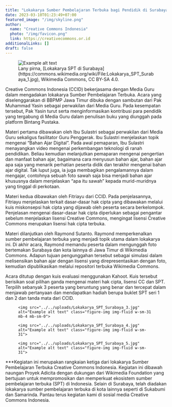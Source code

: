 ```yaml
---
title: "Lokakarya Sumber Pembelajaran Terbuka bagi Pendidik di Surabaya"
date: 2023-03-10T01:23:49+07:00
featured_image: "/img/skyline.png"
author:
  name: "Creative Commons Indonesia"
  photo: "/img/favicon.png"
  link: https://creativecommons.or.id
additionalLinks: []
draft: false
---
```


<figure class="figure w-sm-50 float-sm-end ms-sm-5 mt-3 mb-4">

  <img src="../../uploads/Lokakarya_SPT_Surabaya_1.jpg" alt="Example alt text" class="figure-img img-fluid">

  <figcaption class="figure-caption">Lany pirna, [Lokakarya SPT di Surabaya](https://commons.wikimedia.org/wiki/File:Lokakarya_SPT_Surabaya_1.jpg), Wikimedia Commons, CC BY-SA 4.0.</figcaption>

</figure>

Creative Commons Indonesia (CCID) bekerjasama dengan Media Guru dalam mengadakan lokakarya Sumber Pembelajaran Terbuka. Acara yang diselenggarakan di BBPMP Jawa Timur dibuka dengan sambutan dari Pak Muhammad Yasin sebagai perwakilan dari Media Guru. Pada kesempatan tersebut, Pak Yasin turut serta menginformasikan kontribusi para pendidik yang tergabung di Media Guru dalam penulisan buku yang diunggah pada platform Bintang Pustaka.

Materi pertama dibawakan oleh Ibu Sulastri sebagai perwakilan dari Media Guru sekaligus fasilitator Guru Penggerak. Ibu Sulastri menjelaskan topik mengenai “Bahan Ajar Digital”. Pada awal pemaparan, Ibu Sulastri menayangkan video mengenai perkembangan teknologi di ranah pendidikan. Beliau kemudian melanjutkan pemaparan mengenai pengertian dan manfaat bahan ajar, bagaimana cara menyusun bahan ajar, bahan ajar apa saja yang menarik perhatian peserta didik dan terakhir mengenai bahan ajar digital. Tak luput juga, ia juga membagikan pengalamannya dalam mengajar, contohnya sebuah foto sawah saja bisa menjadi bahan ajar khususnya dalam menjelaskan “apa itu sawah” kepada murid-muridnya yang tinggal di perkotaan.

Materi kedua dibawakan oleh Fitriayu dari CCID. Pada penjelasannya, Fitriayu menjelaskan terkait dasar-dasar hak cipta yang dibawakan melalui kuis miskonsepsi hak cipta yang dijawab oleh peserta secara berkelompok. Penjelasan mengenai dasar-dasar hak cipta  diperlukan sebagai pengantar sebelum menjelaskan lisensi Creative Commons, mengingat lisensi Creative Commons merupakan lisensi hak cipta terbuka.

Materi dilanjutkan oleh Raymond Sutanto. Raymond memperkenalkan sumber pembelajaran terbuka yang menjadi topik utama dalam lokakarya ini. Di akhir acara, Raymond memandu peserta dalam mengunggah foto bertemakan Surabaya dan kota lainnya di Jawa Timur di Wikimedia Commons. Adapun tujuan pengunggahan tersebut sebagai simulasi dalam melisensikan bahan ajar dengan lisensi yang direpresentasikan dengan foto, kemudian dipublikasikan melalui repositori terbuka Wikimedia Commons.

Acara ditutup dengan kuis evaluasi menggunakan Kahoot. Kuis tersebut berisikan soal pilihan ganda mengenai materi hak cipta, lisensi CC dan SPT. Terpilih sebanyak 3 peserta yang beruntung yang benar dan tercepat dalam menjawab pertanyaan dan mendapatkan hadiah berupa buklet SPT seri 1 dan 2 dan tanda mata dari CCID.        

<!-- Figure group example -->

<figure class="figure mt-3 mb-4">

    <img src="../../uploads/Lokakarya_SPT_Surabaya_3.jpg" alt="Example alt text" class="figure-img img-fluid w-sm-31 mb-4 mb-sm-0">

    <img src="../../uploads/Lokakarya_SPT_Surabaya_4.jpg" alt="Example alt text" class="figure-img img-fluid w-sm-31">

    <img src="../../uploads/Lokakarya_SPT_Surabaya_5.jpg" alt="Example alt text" class="figure-img img-fluid w-sm-31">

  </div>

</figure>

***Kegiatan ini merupakan rangkaian ketiga dari lokakarya Sumber Pembelajaran Terbuka Creative Commons Indonesia. Kegiatan ini dibawah naungan Proyek Adicita dengan dukungan dari Wikimedia Foundation  yang bertujuan untuk mempromosikan dan memperkuat ekosistem sumber pembelajaran terbuka (SPT) di Indonesia. Selain di Surabaya, telah diadakan lokakarya sumber pembelajaran terbuka di kota lainnya seperti di Sukabumi dan Samarinda. Pantau terus kegiatan kami di sosial media Creative Commons Indonesia.

